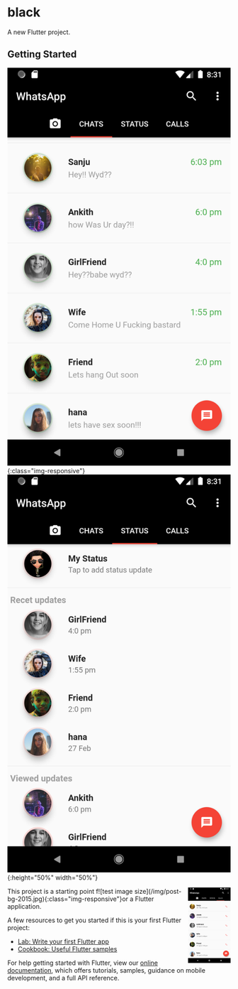 # black

A new Flutter project.

## Getting Started
![test image size](https://github.com/vipuluthaiah/Flutter-WhatsApp-Clone-Black/blob/master/screenshot/Screenshot_1583247680.png){:class="img-responsive"}
![test image size](https://github.com/vipuluthaiah/Flutter-WhatsApp-Clone-Black/blob/master/screenshot/Screenshot_1583247702.png){:height="50%" width="50%"}

<img align="right" src="https://github.com/vipuluthaiah/Flutter-WhatsApp-Clone-Black/blob/master/screenshot/Screenshot_1583247707.png" width=96>
This project is a starting point f![test image size](/img/post-bg-2015.jpg){:class="img-responsive"}or a Flutter application.

A few resources to get you started if this is your first Flutter project:

- [Lab: Write your first Flutter app](https://flutter.dev/docs/get-started/codelab)
- [Cookbook: Useful Flutter samples](https://flutter.dev/docs/cookbook)

For help getting started with Flutter, view our
[online documentation](https://flutter.dev/docs), which offers tutorials,
samples, guidance on mobile development, and a full API reference.
